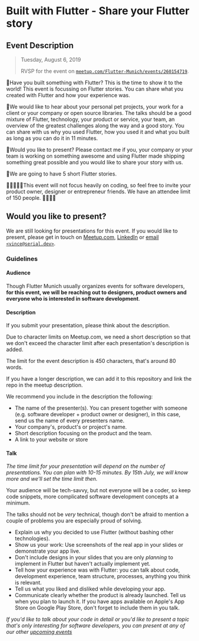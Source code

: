 # Built with Flutter - Share your Flutter story

## Event Description

> Tuesday, August 6, 2019
>
> RVSP for the event on [`meetup.com/Flutter-Munich/events/260154719`](https://www.meetup.com/Flutter-Munich/events/260154719/).

🏰Have you built something with Flutter? This is the time to show it to the world! This event is focussing on Flutter stories. You can share what you created with Flutter and how your experience was.

🚀We would like to hear about your personal pet projects, your work for a client or your company or open source libraries. The talks should be a good mixture of Flutter, technology, your product or service, your team, an overview of the greatest challenges along the way and a good story. You can share with us why you used Flutter, how you used it and what you built as long as you can do it in 11 minutes.

🎤Would you like to present? Please contact me if you, your company or your team is working on something awesome and using Flutter made shipping something great possible and you would like to share your story with us.

🍻We are going to have 5 short Flutter stories.

👩‍🎓🕺👩‍💻This event will not focus heavily on coding, so feel free to invite your product owner, designer or entrepreneur friends. We have an attendee limit of 150 people. 💃👷💂‍♀️

## Would you like to present?

We are still looking for presentations for this event. If you would like to present, please get in touch on [Meetup.com](https://www.meetup.com/Flutter-Munich/members/187694864/profile), [LinkedIn](https://www.linkedin.com/in/vince-varga/) or [email `<vince@serial.dev>`](mailto:vince@serial.dev).

### Guidelines

#### Audience

Though Flutter Munich usually organizes events for software developers, **for this event, we will be reaching out to designers, product owners and everyone who is interested in software development**.

#### Description

If you submit your presentation, please think about the description.

Due to character limits on Meetup.com, we need a short description so that we don't exceed the character limit after each presentation's description is added.

The limit for the event description is 450 characters, that's around 80 words.

If you have a longer description, we can add it to this repository and link the repo in the meetup description.

We recommend you include in the description the following:

* The name of the presenter(s). You can present together with someone (e.g. software developer + product owner or designer), in this case, send us the name of every presenters name.
* Your company's, product's or project's name.
* Short description focusing on the product and the team.
* A link to your website or store

#### Talk

*The time limit for your presentation will depend on the number of presentations. You can plan with 10-15 minutes. By 15th July, we will know more and we'll set the time limit then.*

Your audience will be tech-savvy, but not everyone will be a coder, so keep code snippets, more complicated software development concepts at a minimum.

The talks should not be *very* technical, though don't be afraid to mention a couple of problems you are especially proud of solving.

* Explain us why you decided to use Flutter (without bashing other technologies).
* Show us your work: Use screenshots of the real app in your slides or demonstrate your app live.
* Don't include designs in your slides that you are only *planning* to implement in Flutter but haven't actually implement yet.
* Tell how your experience was with Flutter: you can talk about code, development experience, team structure, processes, anything you think is relevant.
* Tell us what you liked and disliked while developing your app.
* Communicate clearly whether the product is already launched. Tell us when you plan to launch it. If you have apps available on Apple's App Store on Google Play Store, don't forget to include them in you talk.

*If you'd like to talk about your code in detail or you'd like to present a topic that's only interesting for software developers, you can present at any of our other [upcoming events](https://www.meetup.com/Flutter-Munich/events/)*
